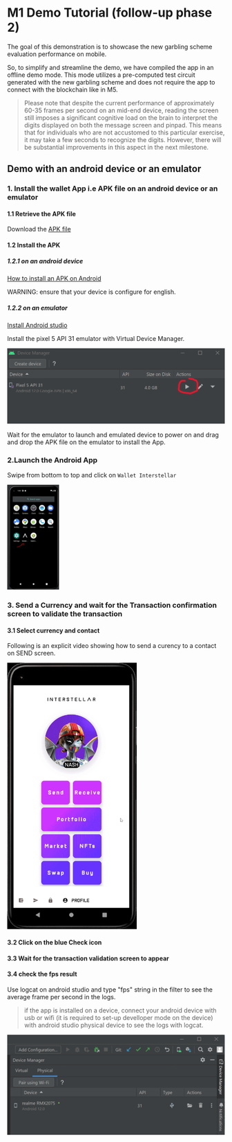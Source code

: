 # M1 Demo Tutorial (follow-up phase 2)

The goal of this demonstration is to showcase the new garbling scheme evaluation performance on mobile.

So, to simplify and streamline the demo, we have compiled the app in an offline demo mode. This mode utilizes a pre-computed test circuit generated with the new garbling scheme and does not require the app to connect with the blockchain like in M5.



> Please note that despite the current performance of approximately 60-35 frames per second on an mid-end device, reading the screen still imposes a significant cognitive load on the brain to interpret the digits displayed on both the message screen and pinpad. This means that for individuals who are not accustomed to this particular exercise, it may take a few seconds to recognize the digits. However, there will be substantial improvements in this aspect in the next milestone.



## Demo with an android device or an emulator


### 1. Install the wallet App i.e APK file on an android device or an emulator


#### 1.1 Retrieve the APK file
Download the [APK file](https://github.com/Interstellar-Network/wallet-app/releases/tag/milestone5)


#### 1.2 Install the APK
##### 1.2.1 on an android device

[How to install an APK on Android](https://www.lifewire.com/install-apk-on-android-4177185)

 WARNING: ensure that your device is configure for english.


##### 1.2.2 on an emulator

[Install Android studio](https://developer.android.com/studio/)

Install the pixel 5 API 31 emulator with Virtual Device Manager.


![Launch pixel 5 API 31 emulator](./fig/Android_device_manager.png)

Wait for the emulator to launch and emulated device to power on and drag and drop the APK file on the emulator to install the App.



### 2.Launch the Android App
Swipe from bottom to top and click on `Wallet Interstellar`


<img src="./fig/SelectAndroidApp.png" alt="wallet menu"  width="120"/>


### 3. Send a Currency and wait for the Transaction confirmation screen to validate the transaction


#### 3.1 Select currency and contact
Following is an explicit video showing how to send a curency to a contact on SEND screen.

<img src="./fig/Send_Currency_Demo.gif" alt="wallet menu"  width="300"/>

#### 3.2 Click on the blue Check icon

#### 3.3 Wait for the transaction validation screen to appear

#### 3.4 check the fps result
Use logcat on android studio and type "fps" string in the filter to see the average frame per second in the logs.

> if the app is installed on a device, connect your android device with usb or wifi (it is required to set-up develloper mode on the device) with android studio physical device to see the logs with logcat.

![Physical device connected](./fig/Android_device_connected.png)
